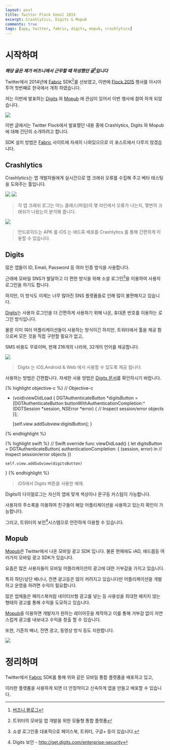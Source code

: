```yaml
---
layout: post
title: Twitter Flock Seoul 2015
excerpt: Crashlytics, Digits & Mopub
comments: true
tags: [app, twitter, fabric, digits, mopub, crashlytics]
---
```


# 시작하며

***해당 글은 제가 버즈니에서 근무할 때 작성했던 글[^4]입니다***

Twitter에서 2014년에 [Fabric] SDK[^1]를 선보였고, 이번에 [Flock 2015] 행사를 아시아투어 첫번째로 한국에서 개최 하였습니다.

저는 이번에 발표하는 [Digits] 와 [Mopub] 에 관심이 있어서 이번 행사에 참여 하게 되었습니다.

![](http://i61.tinypic.com/291dll0.jpg)

이번 글에서는 Twitter Flock에서 발표했던 내용 중에 Crashlytics, Digits 와 Mopub에 대해 간단히 소개하려고 합니다.

SDK 설치 방법은 [Fabric] 사이트에 자세히 나와있으므로 이 포스트에서 다루지 않겠습니다.


## Crashlytics

Crashlytics는 앱 개발자들에게 실시간으로 앱 크래쉬 오류를 수집해 주고 베타 테스팅을 도와주는 툴입니다.

![](http://i60.tinypic.com/s1nx3c.png)
![](http://i58.tinypic.com/35asmz7.png)

> 각 앱 크래쉬 로그는 어느 클래스(파일)의 몇 라인에서 오류가 나는지, 몇번의 크래쉬가 나왔는지 분석해 줍니다.

![](http://i62.tinypic.com/29y2gw4.png)

> 안드로이드는 APK 를 iOS 는 애드훅 배포를 Crashlytics 를 통해 간편하게 이용할 수 있습니다.

## Digits

많은 앱들이 ID, Email, Password 등 여러 인증 방식을 사용합니다.

근래에 모바일 SNS가 발달하고 더 편한 방식을 위해 소셜 로그인[^2]을 이용하여 사용자 로그인을 하기도 합니다.

하지만, 이 방식도 이제는 너무 많아진 SNS 플랫폼들로 인해 많이 불편해지고 있습니다.

[Digits]는 사용자 로그인을 더 간편하게 사용하기 위해 나온, 휴대폰 번호를 이용하는 로그인 방식입니다.

물론 이미 여러 어플리케이션들이 사용하는 방식이긴 하지만, 트위터에서 툴을 제공 함으로써 모든 것을 직접 구현할 필요가 없고,

SMS 비용도 무료이며, 현재 216개의 나라와, 32개의 언어를 제공합니다.

![](https://get.digits.com/assets/merges-ea829b491da3ad982d7e41a80185d421.png)

> Digits 는 iOS,Android & Web 에서 사용할 수 있도록 제공 됩니다.

사용하는 방법은 간편합니다.  자세한 사용 방법은 [Digits 문서]를 확인하시기 바랍니다.

{% highlight objective-c %}
// Objective-c
- (void)viewDidLoad {
    DGTAuthenticateButton *digitsButton =
        [DGTAuthenticateButton buttonWithAuthenticationCompletion:^
            (DGTSession *session, NSError *error) {
            // Inspect session/error objects
        }];

    [self.view addSubview:digitsButton];
}

{% endhighlight %}

{% highlight swift %}
// Swift
override func viewDidLoad() {
    let digitsButton = DGTAuthenticateButton(
    authenticationCompletion: { (session, error) in
    // Inspect session/error objects
    })

    self.view.addSubview(digitsButton)
}
{% endhighlight %}

> iOS에서 Digits 버튼을 사용한 예제.


Digits의 다이얼로그는 자신의 앱에 맞게 색상이나 문구등 커스텀이 가능합니다.

사용자의 주소록을 이용하여 친구들이 해당 어플리케이션을 사용하고 있는지 확인이 가능합니다.

그리고, 트위터의 보안[^3]시스템으로 안전하게 이용할 수 있습니다.

## Mopub

[Mopub]은 Twitter에서 나온 모바일 광고 SDK 입니다. 물론 현재에도 iAD, 애드몹등 여러가지 모바일 광고 SDK가 있습니다.

요즘은 많은 사용자들이 모바일 어플리케이션의 광고에 대한 거부감을 가지고 있습니다.

특히 하단/상단 배너나, 전면 광고등은 많이 꺼려지고 있습니다만 어플리케이션을 개발하고 운영을 하려면 수익이 필요합니다.

많은 업체들은 페이스북처럼 네이티브형 광고를 넣는 등 사용성을 최대한 헤치지 않는 형태의 광고를 통해 수익을 도모하고 있습니다.

[Mopub]을 이용하면 개발자가 원하는 레이아웃을 제작하고 이를 통해 거부감 없이 자연스럽게 광고를 내보내고 수익을 창출 할 수 있습니다.

또한, 기존의 배너, 전면 광고, 동영상 방식 등도 지원합니다.

![](http://www.mopub.com/wp-content/uploads/2015/01/formats_lg_2.png)

# 정리하며

Twitter에서 [Fabric] SDK를 통해 위와 같은 모바일 통합 플랫폼을 배포하고 있고,

이러한 플랫폼을 사용하게 되면 더 안정적이고 신속하게 앱을 만들고 배포할 수 있습니다.


[Fabric]: https://get.fabric.io
[Flock 2015]: http://flock.fabric.io
[Crashlytics]: https://get.fabric.io/crashlytics
[Digits]: https://get.fabric.io/digits
[Mopub]: https://get.fabric.io/mopub
[Digits 문서]: https://dev.twitter.com/twitter-kit/overview

[^1]: 트위터의 모바일 앱 개발을 위한 모듈형 통합 플랫폼
[^2]: 쇼셜 로그인중 대표적으로 페이스북, 트위터, 구글+ 등이 있습니다.
[^3]: Digits 보안 - http://get.digits.com/enterprise-security
[^4]: [버즈니 블로그](http://engineering.buzzni.com/2015/05/08/twitter_fabric.html)
